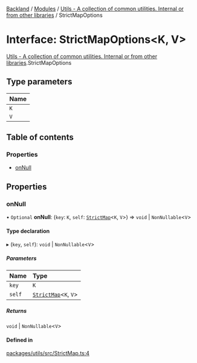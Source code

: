 [Backland](../README.md) / [Modules](../modules.md) / [Utils - A collection of common utilities. Internal or from other libraries](../modules/Utils___A_collection_of_common_utilities__Internal_or_from_other_libraries.md) / StrictMapOptions

# Interface: StrictMapOptions<K, V\>

[Utils - A collection of common utilities. Internal or from other libraries](../modules/Utils___A_collection_of_common_utilities__Internal_or_from_other_libraries.md).StrictMapOptions

## Type parameters

| Name |
| :------ |
| `K` |
| `V` |

## Table of contents

### Properties

- [onNull](Utils___A_collection_of_common_utilities__Internal_or_from_other_libraries.StrictMapOptions.md#onnull)

## Properties

### onNull

• `Optional` **onNull**: (`key`: `K`, `self`: [`StrictMap`](../classes/Utils___A_collection_of_common_utilities__Internal_or_from_other_libraries.StrictMap.md)<`K`, `V`\>) => `void` \| `NonNullable`<`V`\>

#### Type declaration

▸ (`key`, `self`): `void` \| `NonNullable`<`V`\>

##### Parameters

| Name | Type |
| :------ | :------ |
| `key` | `K` |
| `self` | [`StrictMap`](../classes/Utils___A_collection_of_common_utilities__Internal_or_from_other_libraries.StrictMap.md)<`K`, `V`\> |

##### Returns

`void` \| `NonNullable`<`V`\>

#### Defined in

[packages/utils/src/StrictMap.ts:4](https://github.com/antoniopresto/darch/blob/c5cd1c8/packages/utils/src/StrictMap.ts#L4)
